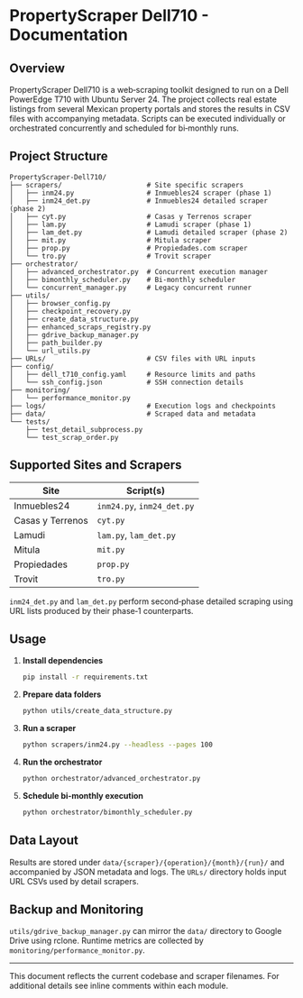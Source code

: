 # PropertyScraper Dell710 - Documentation

## Overview
PropertyScraper Dell710 is a web‑scraping toolkit designed to run on a Dell PowerEdge T710 with Ubuntu Server 24. The project collects real estate listings from several Mexican property portals and stores the results in CSV files with accompanying metadata. Scripts can be executed individually or orchestrated concurrently and scheduled for bi‑monthly runs.

## Project Structure
```
PropertyScraper-Dell710/
├── scrapers/                     # Site specific scrapers
│   ├── inm24.py                  # Inmuebles24 scraper (phase 1)
│   ├── inm24_det.py              # Inmuebles24 detailed scraper (phase 2)
│   ├── cyt.py                    # Casas y Terrenos scraper
│   ├── lam.py                    # Lamudi scraper (phase 1)
│   ├── lam_det.py                # Lamudi detailed scraper (phase 2)
│   ├── mit.py                    # Mitula scraper
│   ├── prop.py                   # Propiedades.com scraper
│   └── tro.py                    # Trovit scraper
├── orchestrator/
│   ├── advanced_orchestrator.py  # Concurrent execution manager
│   ├── bimonthly_scheduler.py    # Bi‑monthly scheduler
│   └── concurrent_manager.py     # Legacy concurrent runner
├── utils/
│   ├── browser_config.py
│   ├── checkpoint_recovery.py
│   ├── create_data_structure.py
│   ├── enhanced_scraps_registry.py
│   ├── gdrive_backup_manager.py
│   ├── path_builder.py
│   └── url_utils.py
├── URLs/                         # CSV files with URL inputs
├── config/
│   ├── dell_t710_config.yaml     # Resource limits and paths
│   └── ssh_config.json           # SSH connection details
├── monitoring/
│   └── performance_monitor.py
├── logs/                         # Execution logs and checkpoints
├── data/                         # Scraped data and metadata
└── tests/
    ├── test_detail_subprocess.py
    └── test_scrap_order.py
```

## Supported Sites and Scrapers
| Site | Script(s) |
|------|-----------|
| Inmuebles24 | `inm24.py`, `inm24_det.py` |
| Casas y Terrenos | `cyt.py` |
| Lamudi | `lam.py`, `lam_det.py` |
| Mitula | `mit.py` |
| Propiedades | `prop.py` |
| Trovit | `tro.py` |

`inm24_det.py` and `lam_det.py` perform second‑phase detailed scraping using URL lists produced by their phase‑1 counterparts.

## Usage
1. **Install dependencies**
   ```bash
   pip install -r requirements.txt
   ```
2. **Prepare data folders**
   ```bash
   python utils/create_data_structure.py
   ```
3. **Run a scraper**
   ```bash
   python scrapers/inm24.py --headless --pages 100
   ```
4. **Run the orchestrator**
   ```bash
   python orchestrator/advanced_orchestrator.py
   ```
5. **Schedule bi‑monthly execution**
   ```bash
   python orchestrator/bimonthly_scheduler.py
   ```

## Data Layout
Results are stored under `data/{scraper}/{operation}/{month}/{run}/` and accompanied by JSON metadata and logs. The `URLs/` directory holds input URL CSVs used by detail scrapers.

## Backup and Monitoring
`utils/gdrive_backup_manager.py` can mirror the `data/` directory to Google Drive using rclone. Runtime metrics are collected by `monitoring/performance_monitor.py`.

---
This document reflects the current codebase and scraper filenames. For additional details see inline comments within each module.
